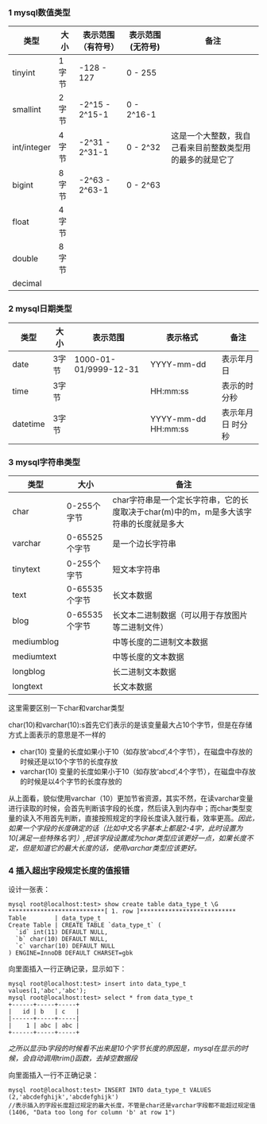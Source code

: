 ### 1 mysql数值类型

|     类型    |  大小 | 表示范围（有符号） | 表示范围(无符号) |                           备注                           |
|-------------|-------|--------------------|------------------|----------------------------------------------------------|
| tinyint     | 1字节 | -128 - 127         | 0 - 255          |                                                          |
| smallint    | 2字节 | -2^15 - 2^15-1     | 0 - 2^16-1       |                                                          |
| int/integer | 4字节 | -2^31 - 2^31-1     | 0 - 2^32         | 这是一个大整数，我自己看来目前整数类型用的最多的就是它了 |
| bigint      | 8字节 | -2^63 - 2^63-1     | 0 - 2^63         |                                                          |
| float       | 4字节 |                    |                  |                                                          |
| double      | 8字节 |                    |                  |                                                          |
| decimal     |       |                    |                  |                                                          |

### 2 mysql日期类型

|   类型   |  大小 |        表示范围       |       表示格式      |     备注     |
|----------|-------|-----------------------|---------------------|--------------|
| date     | 3字节 | 1000-01-01/9999-12-31 | YYYY-mm-dd          | 表示年月日   |
| time     | 3字节 |                       | HH:mm:ss            | 表示的时分秒 |
| datetime | 3字节 |                       | YYYY-mm-dd HH:mm:ss | 表示年月日 时分秒             |

### 3 mysql字符串类型

|    类型    |      大小     |                                          备注                                         |
|------------|---------------|---------------------------------------------------------------------------------------|
| char       | 0-255个字节   | char字符串是一个定长字符串，它的长度取决于char(m)中的m，m是多大该字符串的长度就是多大 |
| varchar    | 0-65525个字节 | 是一个边长字符串                                                                      |
| tinytext   | 0-255个字节   | 短文本字符串                                                                          |
| text       | 0-65535个字节 | 长文本数据                                                                            |
| blog       | 0-65535个字节 | 长文本二进制数据（可以用于存放图片等二进制文件）                                      |
| mediumblog |               | 中等长度的二进制文本数据                                                              |
| mediumtext |               | 中等长度的文本数据                                                                    |
| longblog   |               | 长二进制文本数据                                                                      |
| longtext   |               | 长文本数据                                                                                      |

这里需要区别一下char和varchar类型

char(10)和varchar(10):s首先它们表示的是该变量最大占10个字节，但是在存储方式上面表示的意思是不一样的

- char(10) 变量的长度如果小于10（如存放‘abcd’,4个字节），在磁盘中存放的时候还是以10个字节的长度存放
- varchar(10) 变量的长度如果小于10（如存放‘abcd’,4个字节），在磁盘中存放的时候是以4个字节的长度存放的

从上面看，貌似使用varchar（10）更加节省资源，其实不然，在读varchar变量进行读取的时候，会首先判断该字段的长度，然后读入到内存中；而char类型变量的读入不用首先判断，直接按照规定的字段长度读入就行看，效率更高。*因此，如果一个字段的长度确定的话（比如中文名字基本上都是2-4字，此时设置为10[满足一些特殊名字]）,把该字段设置成为char类型应该更好一点，如果长度不定，但是知道它的最大长度的话，使用varchar类型应该更好。*


### 4 插入超出字段规定长度的值报错

设计一张表：
```
mysql root@localhost:test> show create table data_type_t \G
***************************[ 1. row ]***************************
Table        | data_type_t
Create Table | CREATE TABLE `data_type_t` (
  `id` int(11) DEFAULT NULL,
  `b` char(10) DEFAULT NULL,
  `c` varchar(10) DEFAULT NULL
) ENGINE=InnoDB DEFAULT CHARSET=gbk
```

向里面插入一行正确记录，显示如下：
```
mysql root@localhost:test> insert into data_type_t values(1,'abc','abc');
mysql root@localhost:test> select * from data_type_t
+------+-----+-----+
|   id | b   | c   |
|------+-----+-----|
|    1 | abc | abc |
+------+-----+-----+
```
*之所以显示b字段的时候看不出来是10个字节长度的原因是，mysql在显示的时候，会自动调用trim()函数，去掉空数据段*

向里面插入一行不正确记录：

```
mysql root@localhost:test> INSERT INTO data_type_t VALUES (2,'abcdefghijk','abcdefghijk')
//表示插入的字段长度超过规定的最大长度，不管是char还是varchar字段都不能超过规定值
(1406, "Data too long for column 'b' at row 1")  
```
